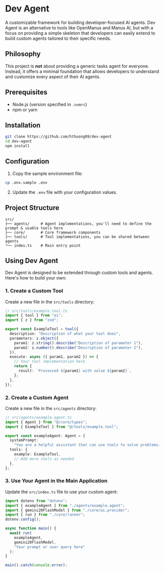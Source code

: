 # Dev Agent

A customizable framework for building developer-focused AI agents. Dev Agent is an alternative to tools like OpenManus and Manus AI, but with a focus on providing a simple skeleton that developers can easily extend to build custom agents tailored to their specific needs.

## Philosophy

This project is **not** about providing a generic tasks agent for everyone. Instead, it offers a minimal foundation that allows developers to understand and customize every aspect of their AI agents.

## Prerequisites

- Node.js (version specified in `.nvmrc`)
- npm or yarn

## Installation
```bash
git clone https://github.com/hthuong09/dev-agent
cd dev-agent
npm install
```

## Configuration

1. Copy the sample environment file:
```bash
cp .env.sample .env
```

2. Update the `.env` file with your configuration values.

## Project Structure

```
src/
├── agents/     # Agent implementations, you'll need to define the prompt & usable tools here
├── core/       # Core framework components
├── tools/      # Tool implementations, you can be shared between agents
└── index.ts    # Main entry point
```

## Using Dev Agent
Dev Agent is designed to be extended through custom tools and agents. Here's how to build your own:

### 1. Create a Custom Tool

Create a new file in the `src/tools` directory:

```typescript
// src/tools/example.tool.ts
import { tool } from "ai";
import { z } from "zod";

export const ExampleTool = tool({
  description: "Description of what your tool does",
  parameters: z.object({
    param1: z.string().describe("Description of parameter 1"),
    param2: z.number().describe("Description of parameter 2"),
  }),
  execute: async ({ param1, param2 }) => {
    // Your tool implementation here
    return {
      result: `Processed ${param1} with value ${param2}`,
    };
  },
});
```

### 2. Create a Custom Agent

Create a new file in the `src/agents` directory:

```typescript
// src/agents/example.agent.ts
import { Agent } from "@/core/types";
import { ExampleTool } from "@/tools/example.tool";

export const exampleAgent: Agent = {
  systemPrompt:
    "You are a helpful assistant that can use tools to solve problems. Think carefully about which tool to use.",
  tools: {
    example: ExampleTool,
    // Add more tools as needed
  },
};
```

### 3. Use Your Agent in the Main Application

Update the `src/index.ts` file to use your custom agent:

```typescript
import dotenv from "dotenv";
import { exampleAgent } from "./agents/example.agent";
import { gemini20FlashModel } from "./core/ai.provider";
import { run } from "./core/runner";
dotenv.config();

async function main() {
  await run(
    exampleAgent,
    gemini20FlashModel,
    "Your prompt or user query here"
  );
}

main().catch(console.error);
```
